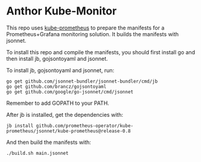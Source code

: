 # Anthor Kube-Monitor

This repo uses [kube-prometheus](https://github.com/prometheus-operator/kube-prometheus/tree/release-0.8) 
to prepare the manifests for a Prometheus+Grafana monitoring solution. It builds the manifests with jsonnet.

To install this repo and compile the manifests, you should first install go and then install jb, gojsontoyaml and jsonnet.

To install jb, gojsontoyaml and jsonnet, run:

```
go get github.com/jsonnet-bundler/jsonnet-bundler/cmd/jb
go get github.com/brancz/gojsontoyaml
go get github.com/google/go-jsonnet/cmd/jsonnet
```

Remember to add GOPATH to your PATH.

After jb is installed, get the dependencies with:

```
jb install github.com/prometheus-operator/kube-prometheus/jsonnet/kube-prometheus@release-0.8
```

And then build the manifests with:

```
./build.sh main.jsonnet
```
